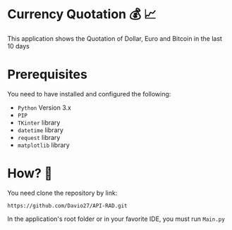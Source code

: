 # Currency Quotation :moneybag: :chart_with_upwards_trend:

This application shows the Quotation of Dollar, Euro and
Bitcoin in the last 10 days

# Prerequisites
You need to have installed and configured the following:
    
- `Python` Version 3.x
- `PIP`
- `TKinter` library
- `datetime` library
- `request` library 
- `matplotlib` library 

# How? :thinking:
You need clone the repository by link:

    https://github.com/Davio27/API-RAD.git

In the application's root folder or in your favorite IDE, you must run `Main.py`
